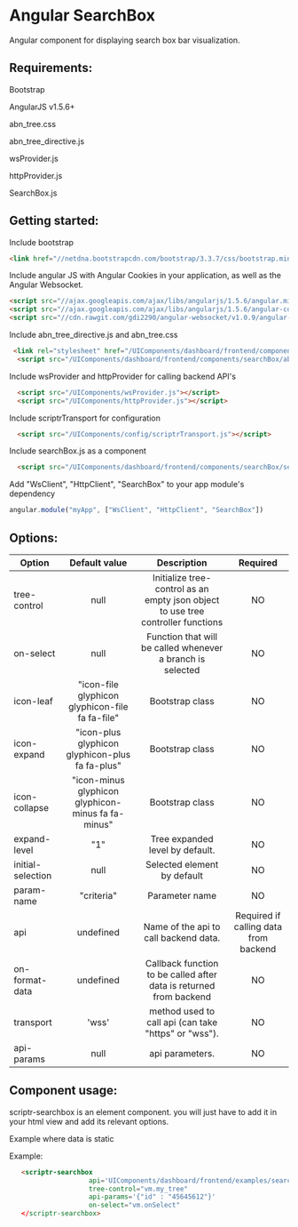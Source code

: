 # Angular SearchBox 
 
  Angular component for displaying search box bar visualization.
  
## Requirements:

  Bootstrap
  
  AngularJS v1.5.6+
  
  abn_tree.css
  
  abn_tree_directive.js
  
  wsProvider.js
  
  httpProvider.js
  
  SearchBox.js
  
## Getting started:

  Include bootstrap
  
  ```html
  <link href="//netdna.bootstrapcdn.com/bootstrap/3.3.7/css/bootstrap.min.css" rel="stylesheet">
  ```
  
  Include angular JS with Angular Cookies in your application, as well as the Angular Websocket.
  
  ```html
  <script src="//ajax.googleapis.com/ajax/libs/angularjs/1.5.6/angular.min.js"></script>
  <script src="//ajax.googleapis.com/ajax/libs/angularjs/1.5.6/angular-cookies.js"></script>
  <script src="//cdn.rawgit.com/gdi2290/angular-websocket/v1.0.9/angular-websocket.min.js"></script>
  ```
     
  Include abn_tree_directive.js and abn_tree.css
  
  ```html
   <link rel="stylesheet" href="/UIComponents/dashboard/frontend/components/searchBox/abn_tree.css">
    <script src="/UIComponents/dashboard/frontend/components/searchBox/abn_tree_directive.js"></script>
   ```
  
  Include wsProvider and httpProvider for calling backend API's
  
  ```html
    <script src="/UIComponents/wsProvider.js"></script>
    <script src="/UIComponents/httpProvider.js"></script>
  ```
  
  Include scriptrTransport for configuration
  
  ```html
    <script src="/UIComponents/config/scriptrTransport.js"></script>
  ```
  
  Include searchBox.js as a component
  
  ```html
    <script src="/UIComponents/dashboard/frontend/components/searchBox/searchBox.js"></script>
  ```
  
  Add "WsClient", "HttpClient", "SearchBox" to your app module's dependency
  
  ```javascript
  angular.module("myApp", ["WsClient", "HttpClient", "SearchBox"])
  ```
  
## Options:

| Option        | Default value   | Description   | Required   |
| ------------- |:-------------:|:-------------:|:-------------:|
  tree-control  | null | Initialize tree-control as an empty json object to use tree controller functions| NO
  on-select     | null	 | Function that will be called whenever a branch is selected | NO
  icon-leaf     | "icon-file  glyphicon glyphicon-file  fa fa-file" | Bootstrap class | NO
  icon-expand     | "icon-plus  glyphicon glyphicon-plus  fa fa-plus" |  Bootstrap class | NO
  icon-collapse   | "icon-minus glyphicon glyphicon-minus fa fa-minus" | Bootstrap class | NO
  expand-level    | "1" |  Tree expanded level by default. | NO
  initial-selection     | null | Selected element by default | NO
  param-name | "criteria" | Parameter name | NO
  api       | undefined    | 	Name of the api to call backend data.		| Required if calling data from backend	 
  on-format-data | undefined | Callback function to be called after data is returned from backend | NO
  transport |  'wss'     | 	method used to call api (can take "https" or "wss").		 | NO
  api-params  | null       | 	api parameters.  					| NO
  
  
## Component usage:

scriptr-searchbox is an element component. you will just have to add it in your html view and add its relevant options.

Example where data is static
  
Example:

 ```html
    <scriptr-searchbox
                     api='UIComponents/dashboard/frontend/examples/searchBox/getFile'
                     tree-control="vm.my_tree"  
                     api-params='{"id" : "45645612"}'  
                     on-select="vm.onSelect"
    </scriptr-searchbox>
  ```


